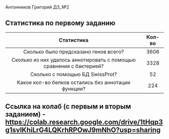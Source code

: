 #
Антонников Григорий ДЗ_№2
## Статистика по первому заданию
| Статистика                                                           | Кол-во |
| :---: | :---: |
| Cколько было предсказано генов всего?                                | 3606 |
| Cколько из них удалось аннотировать с помощью сравнения с бактерией? | 3328 | 
| Сколько с помощью БД SwissProt?                                      | 52 | 
| Kакое кол-во белков остались без аннотации функции?                  | 224 | 
## Ссылка на колаб (с первым и вторым заданием) - https://colab.research.google.com/drive/1tHqp3g1svIKhiLrG4LQKrhRPOwJ9mNhO?usp=sharing
